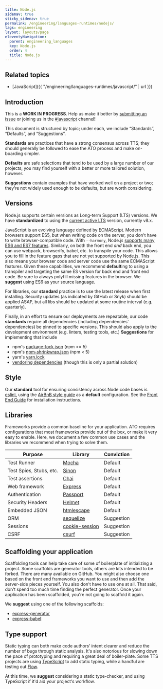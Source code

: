 ```yaml
---
title: Node.js
sidenav: true
sticky_sidenav: true
permalink: /engineering/languages-runtimes/nodejs/
tags: engineering
layout: layouts/page
eleventyNavigation:
  parent: engineering_languages
  key: Node.js
  order: 4
  title: Node.js
---
```


## Related topics
* [JavaScript]({{ "/engineering/languages-runtimes/javascript/" | url }})

## Introduction
This is a **WORK IN PROGRESS**. Help us make it better by [submitting an issue](https://github.com/18F/development-guide) or joining us in the [#javascript](https://gsa-tts.slack.com/messages/C032KSPPQ) channel!

This document is structured by topic; under each, we include “Standards”, “Defaults”, and “Suggestions”.

**Standards** are practices that have a strong consensus across TTS; they should generally be followed to ease the ATO process and make on-boarding simpler.

**Defaults** are safe selections that tend to be used by a large number of our projects; you may find yourself with a better or more tailored solution, however.

**Suggestions** contain examples that have worked well on a project or two; they're not widely used enough to be defaults, but are worth considering.

## Versions

Node.js supports certain versions as Long-term Support (LTS) versions. We have **standardized** to using the [current active LTS](https://github.com/nodejs/LTS#lts-schedule1) version, currently v8.x.

JavaScript is an evolving language defined by [ECMAScript](https://en.wikipedia.org/wiki/ECMAScript). Modern browsers support ES5, but when writing code on the server, you don't have to write browser-compatible code. With `--harmony`, Node.js [supports many ES6 and ES7 features](http://node.green/). Similarly, on both the front end _and_ back end, you can use webpack, browserify, babel, etc. to transpile your code. This allows you to fill in the feature gaps that are not yet supported by Node.js. This also means your browser code and server code use the same ECMAScript features. Given these capabilities, we recommend **default**ing to using a transpiler and targeting the same ES version for back end and front end code. Be sure to always polyfill missing features in the browser. We **suggest** using ES6 as your source language.

For libraries, our **standard** practice is to use the latest release when first installing. Security updates (as indicated by GitHub or Snyk) should be applied ASAP, but all libs should be updated at some routine interval (e.g. quarterly).

Finally, in an effort to ensure our deployments are repeatable, our code **standards** require all dependencies (including dependencies' dependencies) be pinned to specific versions. This should also apply to the development environment (e.g. linters, testing tools, etc.) **Suggestions** for implementing that include
* npm's [package-lock.json](https://docs.npmjs.com/files/package-lock.json) (npm &gt;= 5)
* npm's [npm-shrinkwrap.json](https://docs.npmjs.com/files/shrinkwrap.json) (npm &lt; 5)
* yarn's [yarn.lock](https://yarnpkg.com/lang/en/docs/yarn-lock/) 
* [vendoring dependencies](http://docs.cloudfoundry.org/buildpacks/node/index.html#vendoring) (though this is only a partial solution)

## Style
Our **standard** tool for ensuring consistency across Node code bases is [eslint](http://eslint.org/), using the [AirBnB style guide](https://github.com/airbnb/javascript) as a **default** configuration. See the [Front End Guide](https://frontend.18f.gov/javascript/style/) for installation instructions.

## Libraries
Frameworks provide a common baseline for your application. ATO requires configurations that most frameworks provide out of the box, or make it very easy to enable. Here, we document a few common use cases and the libraries we recommend when trying to solve them.

| Purpose | Library | Conviction |
| --- | --- | --- |
| Test Runner | [Mocha](https://mochajs.org/) | Default |
| Test Spies, Stubs, etc. | [Sinon](https://www.npmjs.com/package/sinon) | Default |
| Test assertions | [Chai](https://www.npmjs.com/package/chai) | Default |
| Web framework | [Express](https://expressjs.com) | Default |
| Authentication | [Passport](http://www.passportjs.org/) | Default |
| Security Headers | [Helmet](https://www.npmjs.com/package/helmet) | Default |
| Embedded JSON | [htmlescape](https://www.npmjs.com/package/htmlescape) | Default |
| ORM | [sequelize](https://www.npmjs.com/package/sequelize) | Suggestion |
| Sessions | [cookie-session](https://www.npmjs.com/package/cookie-session) | Suggestion |
| CSRF | [csurf](https://www.npmjs.com/package/csurf) | Suggestion |

## Scaffolding your application
Scaffolding tools can help take care of some of boilerplate of initializing a project. Some scaffolds are generator tools, others are kits intended to be forked. There are many available on GitHub. You might also choose one based on the front end frameworks you want to use and then add the server-side pieces yourself. You also don't have to use one at all. That said, don't spend too much time finding the perfect generator. Once your application has been scaffolded, you're not going to scaffold it again.

We **suggest** using one of the following scaffolds:
- [express-generator](https://www.npmjs.com/package/express-generator)
- [express-babel](https://github.com/vmasto/express-babel)

## Type support
Static typing can both make code authors' intent clearer and reduce the number of bugs through static analysis. It's also notorious for slowing down the pace of prototyping and requiring a great deal of boiler-plate. Some TTS projects are using [TypeScript](https://www.typescriptlang.org/) to add static typing, while a handful are testing out [Flow](https://flow.org/).

At this time, we **suggest** considering a static type-checker, and using TypeScript if it'd aid your project's workflow.
